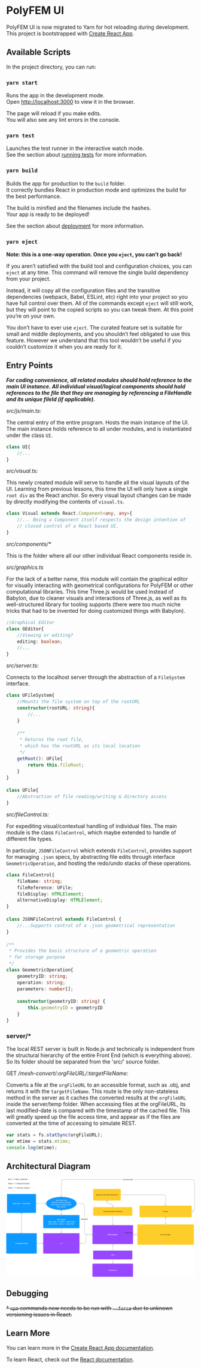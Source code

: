 # PolyFEM UI
PolyFEM UI is now migrated to Yarn for hot reloading during development. This project is bootstrapped with [Create React App](https://github.com/facebook/create-react-app).


## Available Scripts

In the project directory, you can run:

### `yarn start`

Runs the app in the development mode.\
Open [http://localhost:3000](http://localhost:3000) to view it in the browser.

The page will reload if you make edits.\
You will also see any lint errors in the console.

### `yarn test`

Launches the test runner in the interactive watch mode.\
See the section about [running tests](https://facebook.github.io/create-react-app/docs/running-tests) for more information.

### `yarn build`

Builds the app for production to the `build` folder.\
It correctly bundles React in production mode and optimizes the build for the best performance.

The build is minified and the filenames include the hashes.\
Your app is ready to be deployed!

See the section about [deployment](https://facebook.github.io/create-react-app/docs/deployment) for more information.

### `yarn eject`

**Note: this is a one-way operation. Once you `eject`, you can’t go back!**

If you aren’t satisfied with the build tool and configuration choices, you can `eject` at any time. This command will remove the single build dependency from your project.

Instead, it will copy all the configuration files and the transitive dependencies (webpack, Babel, ESLint, etc) right into your project so you have full control over them. All of the commands except `eject` will still work, but they will point to the copied scripts so you can tweak them. At this point you’re on your own.

You don’t have to ever use `eject`. The curated feature set is suitable for small and middle deployments, and you shouldn’t feel obligated to use this feature. However we understand that this tool wouldn’t be useful if you couldn’t customize it when you are ready for it.


## Entry Points
**_For coding convenience, all related modules should hold reference to the main UI instance.
All individual visual/logical components should hold references to the file that they are
managing by referencing a FileHandle and its unique fileId (if applicable)._**

_src/js/main.ts:_

The central entry of the entire program. Hosts the main instance of the UI. The main
instance holds reference to all under modules, and is instantiated under the class `UI`.

```typescript
class UI{
    //...
}
```

_src/visual.ts:_

This newly created module will serve to handle all the visual layouts of the UI. Learning
from previous lessons, this time the UI will only have a single `root div` as the React anchor.
So every visual layout changes can be made by directly modifying the contents of `visual.ts`.

```typescript
class Visual extends React.Component<any, any>{
    //... Being a Component itself respects the design intention of 
    // closed control of a React based UI.
}
```

_src/components/*_

This is the folder where all our other individual React components reside in.

_src/graphics.ts_

For the lack of a better name, this module will contain the graphical editor for visually
interacting with geometrical configurations for PolyFEM or other computational libraries.
This time Three.js would be used instead of Babylon, due to cleaner visuals and interactions
of Three.js, as well as its well-structured library for tooling supports (there were too much
niche tricks that had to be invented for doing customized things with Babylon).

```typescript
//Graphical Editor
class GEditor{
    //Viewing or editing?
    editing: boolean;
    //...
}
```

_src/server.ts:_

Connects to the localhost server through the abstraction of a `FileSystem` interface.
```typescript
class UFileSystem{
    //Mounts the file system on top of the rootURL
    constructor(rootURL: string){
        //...
    }

    /**
     * Returns the root file,
     * which has the rootURL as its local location
     */
    getRoot(): UFile{
        return this.fileRoot;
    }
}

class UFile{
    //Abstraction of file reading/writing & directory access
}
```

_src/fileControl.ts:_

For expediting visual/contextual handling of individual files. The main module is the class `FileControl`, which maybe extended to
handle of different file types.

In particular, `JSONFileControl` which extends `FileControl`, provides
support for managing `.json` specs, by abstracting file edits through interface `GeometricOperation`, and hosting the redo/undo
stacks of these operations.
```typescript
class FileControl{
    fileName: string;
    fileReference: UFile;
    fileDisplay: HTMLElement;
    alternativeDisplay: HTMLElement;
}

class JSONFileControl extends FileControl {
    //...Supports control of a .json geometrical representation
}

/**
 * Provides the basic structure of a geometric operation
 * for storage purpose
 */
class GeometricOperation{
    geometryID: string;
    operation: string;
    parameters: number[];

    constructor(geometryID: string) {
        this.geometryID = geometryID
    }
}
```

### server/*
The local REST server is built in Node.js and technically is independent from the structural hierarchy of the entire Front End
(which is everything above). So its folder should be separated from the 'src/' source folder.

GET _/mesh-convert/:orgFileURL/:targetFileName:_

Converts a file at the `orgFileURL` to an accessible format, such as .obj, and returns it with the `targetFileName`.
This route is the only non-stateless method in the server as it caches the converted results at the `orgFileURL` inside
the server/temp folder. When accessing files at the orgFileURL, its last modified-date is compared with the timestamp of the
cached file. This will greatly speed up the file access time, and appear as if the files are converted at the
time of accessing to simulate REST.
```typescript
var stats = fs.statSync(orgFileURL);
var mtime = stats.mtime;
console.log(mtime);
```

## Architectural Diagram
![img.png](./assets/architecture.png)

## Debugging
~~* `npm` commands now needs to be run with `--force` due to unknown versioning issues in React.~~

## Learn More

You can learn more in the [Create React App documentation](https://facebook.github.io/create-react-app/docs/getting-started).

To learn React, check out the [React documentation](https://reactjs.org/).
